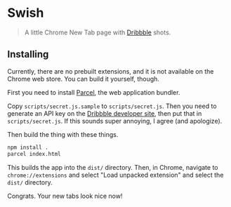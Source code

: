 # Swish

> A little Chrome New Tab page with [Dribbble](http://dribbble.com) shots.

## Installing

Currently, there are no prebuilt extensions, and it is not available on the Chrome web store. You can build it yourself, though.

First you need to install [Parcel](https://parceljs.org/), the web application bundler.

Copy `scripts/secret.js.sample` to `scripts/secret.js`. Then you need to generate an API key on the [Dribbble developer site](https://dribbble.com/account/applications/new), then put that in `scripts/secret.js`. If this sounds super annoying, I agree (and apologize).

Then build the thing with these things.

```bash
npm install .
parcel index.html
```

This builds the app into the `dist/` directory. Then, in Chrome, navigate to `chrome://extensions` and select "Load unpacked extension" and select the `dist/` directory.

Congrats. Your new tabs look nice now!
